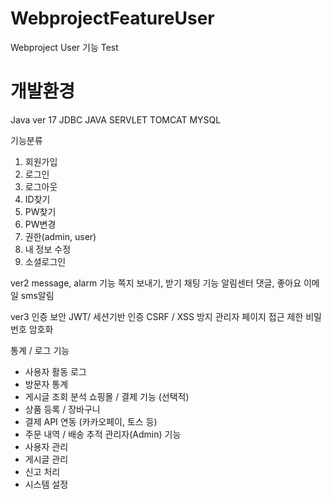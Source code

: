 # WebprojectFeatureUser
Webproject User 기능 Test

# 개발환경
Java ver 17 
JDBC 
JAVA 
SERVLET 
TOMCAT 
MYSQL 

기능분류
1. 회원가입
2. 로그인
3. 로그아웃
4. ID찾기
5. PW찾기
4. PW변경
5. 권한(admin, user)
6. 내 정보 수정
7. 소셜로그인


ver2
message, alarm 기능
쪽지 보내기, 받기
채팅 기능
알림센터 댓글, 좋아요
이메일 sms알림

ver3 인증 보안
JWT/ 세션기반 인증
CSRF / XSS 방지
관리자 페이지 접근 제한
비밀번호 암호화

통계 / 로그 기능
- 사용자 활동 로그
- 방문자 통계
- 게시글 조회 분석
  쇼핑몰 / 결제 기능 (선택적)
- 상품 등록 / 장바구니
- 결제 API 연동 (카카오페이, 토스 등)
- 주문 내역 / 배송 추적
관리자(Admin) 기능
- 사용자 관리
- 게시글 관리
- 신고 처리
- 시스템 설정
